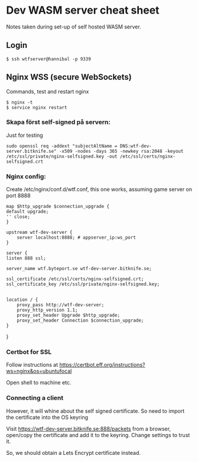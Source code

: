 # Dev WASM server cheat sheet
Notes taken during set-up of self hosted WASM server.

## Login

    $ ssh wtfserver@hannibal -p 9339


## Nginx WSS (secure WebSockets)

Commands, test and restart nginx

    $ nginx -t
    $ service nginx restart

### Skapa först self-signed på servern:

Just for testing

    sudo openssl req -addext "subjectAltName = DNS:wtf-dev-server.bitknife.se" -x509 -nodes -days 365 -newkey rsa:2048 -keyout /etc/ssl/private/nginx-selfsigned.key -out /etc/ssl/certs/nginx-selfsigned.crt

### Nginx config:
Create /etc/nginx/conf.d/wtf.conf, this one works, assuming game server on port 8888

    map $http_upgrade $connection_upgrade {
    default upgrade;
    '' close;
    }
    
    upstream wtf-dev-server {
        server localhost:8888; # appserver_ip:ws_port
    }
    
    server {
    listen 888 ssl;

    server_name wtf.byteport.se wtf-dev-server.bitknife.se;

    ssl_certificate /etc/ssl/certs/nginx-selfsigned.crt;
    ssl_certificate_key /etc/ssl/private/nginx-selfsigned.key;


    location / {
        proxy_pass http://wtf-dev-server;
        proxy_http_version 1.1;
        proxy_set_header Upgrade $http_upgrade;
        proxy_set_header Connection $connection_upgrade;
    }
}

### Certbot for SSL
Follow instructions at https://certbot.eff.org/instructions?ws=nginx&os=ubuntufocal

Open shell to machine etc.

### Connecting a client
However, it will whine about the self signed certificate. So need to import the certificate into the OS keyring

Visit https://wtf-dev-server.bitknife.se:888/packets from a browser, open/copy the certificate and add it to the
keyring. Change settings to trust it.

So, we should obtain a Lets Encrypt certificate instead.